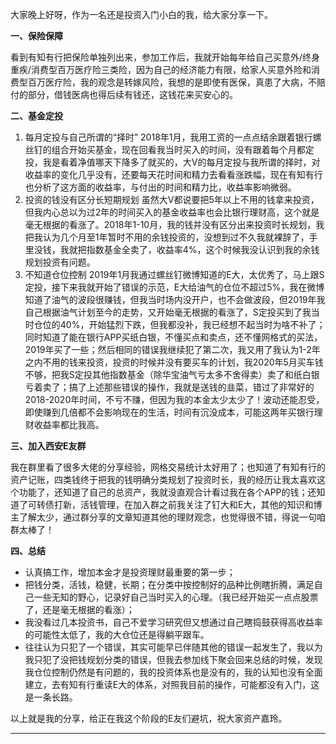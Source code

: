 大家晚上好呀，作为一名还是投资入门小白的我，给大家分享一下。 

**一、保险保障**

看到有知有行把保险单独列出来，参加工作后，我就开始每年给自己买意外/终身重疾/消费型百万医疗险三类险，因为自己的经济能力有限，给家人买意外险和消费型百万医疗险，我的观念是转嫁风险，我想的是即使有医保，真患了大病，不赔付的部分，借钱医病也得后续有钱还，这钱花来买安心的。

**二、基金定投**

1. 每月定投与自己所谓的“择时”
   2018年1月，我用工资的一点点结余跟着银行螺丝钉的组合开始买基金，现在回看我当时买入的时间，没有跟着每个月都定投，我是看着净值哪天下降多了就买的，大V的每月定投与我所谓的择时，对收益率的变化几乎没有，还要每天花时间和精力去看看涨跌幅，现在有知有行也分析了这方面的收益率，与付出的时间和精力比，收益率影响微弱。
2. 投资的钱没有区分长短期规划
   虽然大V都说要把5年以上不用的钱拿来投资，但我内心总以为过2年的时间买入的基金收益率也会比银行理财高，这个就是毫无根据的看涨了。2018年1-10月，我的钱并没有区分出来投资时长规划，我把我认为几个月至1年暂时不用的余钱投资的，没想到过不久我就裸辞了，手里没钱，我就把指数基金全卖了，收益率4%，这个时候我没认识到我的余钱规划投资有问题。
3. 不知道仓位控制
   2019年1月我通过螺丝钉微博知道的E大，太优秀了，马上跟S定投，接下来我就开始了错误的示范，E大给油气的仓位不超过5%，我在微博知道了油气的波段很赚钱，但我当时场内没开户，也不会做波段，但2019年我自己根据油气计划至今的走势，又开始毫无根据的看涨了，S定投买到了我当时仓位的40%，开始猛烈下跌，但我都没补，我已经想不起当时为啥不补了；同时知道了能在银行APP买纸白银，不懂买点和卖点，还不懂网格式的买法，2019年买了一些；然后相同的错误我继续犯了第二次，我又用了我认为1-2年之内不用的钱来投资，投资的时候并没有要买车的计划，我2020年5月买车钱不够，把我S定投其他指数基金（除华宝油气亏太多不舍得卖）卖了和纸白银亏着卖了；搞了上述那些错误的操作，我就是送钱的韭菜，错过了非常好的2018-2020年时间，不亏不赚，但因为我的本金太少太少了！波动还能忍受，即使赚到几倍都不会影响现在的生活，时间有沉没成本，可能这两年买银行理财收益率都比我高。

**三、加入西安E友群**

我在群里看了很多大佬的分享经验，网格交易统计太好用了；也知道了有知有行的资产记账，四类钱终于把我的钱明确分类规划了投资时长，我的经历让我太喜欢这个功能了，还知道了自己的总资产，我就没直观合计看过我在各个APP的钱；还知道了可转债打新，活钱管理，在加入群之前我关注了钉大和E大，其他的知识和博主了解太少，通过群分享的文章知道其他的理财观念，也觉得很不错，得说一句咱群太棒了！

**四、总结**

- 认真搞工作，增加本金才是投资理财最重要的第一步；
- 把钱分类，活钱，稳健，长期；在分类中按控制好的品种比例瞎折腾，满足自己一些无知的野心，记录好自己当时买入的心理。（我已经开始买一点点股票了，还是毫无根据的看涨）；
- 我没看过几本投资书，自己不爱学习研究但又想通过自己瞎捣鼓获得高收益率的可能性太低了，我的大仓位还是得躺平跟车。
- 往往认为只犯了一个错误，其实可能早已伴随其他的错误一起发生了，我以为我只犯了没把钱规划分类的错误，但我去参加线下聚会回来总结的时候，发现我仓位控制仍然是有问题的，我的投资体系也是没有的，我的认知也没有全面建立，去有知有行重读E大的体系，对照我目前的操作，可能都没有入门，这是一条长路。

以上就是我的分享，给正在我这个阶段的E友们避坑，祝大家资产嘉玲。

------

